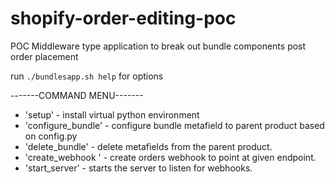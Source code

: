 # shopify-order-editing-poc
POC Middleware type application to break out bundle components post order placement

run `./bundlesapp.sh help` for options

-------COMMAND MENU-------

- 'setup' - install virtual python environment
- 'configure_bundle' - configure bundle metafield to parent product based on config.py
- 'delete_bundle' - delete metafields from the parent product.
- 'create_webhook <endpoint>' - create orders webhook to point at given endpoint.
- 'start_server' - starts the server to listen for webhooks.
